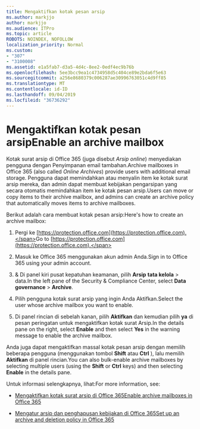 ```yaml
---
title: Mengaktifkan kotak pesan arsip
ms.author: markjjo
author: markjjo
ms.audience: ITPro
ms.topic: article
ROBOTS: NOINDEX, NOFOLLOW
localization_priority: Normal
ms.custom:
- "307"
- "3100008"
ms.assetid: e1a5fab7-d3a5-4d4c-8ee2-0edf4ec9b76b
ms.openlocfilehash: 5ee3bcc9ea1c4734958d5c404ce89e2bda6f5e63
ms.sourcegitcommit: a256e8680379c006287ae30996763051c4d9ff85
ms.translationtype: MT
ms.contentlocale: id-ID
ms.lasthandoff: 09/04/2019
ms.locfileid: "36736292"
---
```

# <a name="enable-an-archive-mailbox"></a><span data-ttu-id="b6ba6-102">Mengaktifkan kotak pesan arsip</span><span class="sxs-lookup"><span data-stu-id="b6ba6-102">Enable an archive mailbox</span></span>

<span data-ttu-id="b6ba6-103">Kotak surat arsip di Office 365 (juga disebut *Arsip online*) menyediakan pengguna dengan Penyimpanan email tambahan.</span><span class="sxs-lookup"><span data-stu-id="b6ba6-103">Archive mailboxes in Office 365 (also called  *Online Archives*) provide users with additional email storage.</span></span> <span data-ttu-id="b6ba6-104">Pengguna dapat memindahkan atau menyalin item ke kotak surat arsip mereka, dan admin dapat membuat kebijakan pengarsipan yang secara otomatis memindahkan item ke kotak pesan arsip.</span><span class="sxs-lookup"><span data-stu-id="b6ba6-104">Users can move or copy items to their archive mailbox, and admins can create an archive policy that automatically moves items to archive mailboxes.</span></span>
  
<span data-ttu-id="b6ba6-105">Berikut adalah cara membuat kotak pesan arsip:</span><span class="sxs-lookup"><span data-stu-id="b6ba6-105">Here's how to create an archive mailbox:</span></span>
  
1. <span data-ttu-id="b6ba6-106">Pergi ke [https://protection.office.com](https://protection.office.com).</span><span class="sxs-lookup"><span data-stu-id="b6ba6-106">Go to [https://protection.office.com](https://protection.office.com).</span></span>

2. <span data-ttu-id="b6ba6-107">Masuk ke Office 365 menggunakan akun admin Anda.</span><span class="sxs-lookup"><span data-stu-id="b6ba6-107">Sign in to Office 365 using your admin account.</span></span>

3. <span data-ttu-id="b6ba6-108">&amp; Di panel kiri pusat kepatuhan keamanan, pilih **Arsip** **tata kelola** \> data.</span><span class="sxs-lookup"><span data-stu-id="b6ba6-108">In the left pane of the Security &amp; Compliance Center, select **Data governance** \> **Archive**.</span></span>

4. <span data-ttu-id="b6ba6-109">Pilih pengguna kotak surat arsip yang ingin Anda Aktifkan.</span><span class="sxs-lookup"><span data-stu-id="b6ba6-109">Select the user whose archive mailbox you want to enable.</span></span>

5. <span data-ttu-id="b6ba6-110">Di panel rincian di sebelah kanan, pilih **Aktifkan** dan kemudian pilih **ya** di pesan peringatan untuk mengaktifkan kotak surat Arsip.</span><span class="sxs-lookup"><span data-stu-id="b6ba6-110">In the details pane on the right, select **Enable** and then select **Yes** in the warning message to enable the archive mailbox.</span></span>

<span data-ttu-id="b6ba6-111">Anda juga dapat mengaktifkan massal kotak pesan arsip dengan memilih beberapa pengguna (menggunakan tombol **Shift** atau **Ctrl** ), lalu memilih **Aktifkan** di panel rincian.</span><span class="sxs-lookup"><span data-stu-id="b6ba6-111">You can also bulk-enable archive mailboxes by selecting multiple users (using the **Shift** or **Ctrl** keys) and then selecting **Enable** in the details pane.</span></span>
  
<span data-ttu-id="b6ba6-112">Untuk informasi selengkapnya, lihat:</span><span class="sxs-lookup"><span data-stu-id="b6ba6-112">For more information, see:</span></span>
  
- [<span data-ttu-id="b6ba6-113">Mengaktifkan kotak surat arsip di Office 365</span><span class="sxs-lookup"><span data-stu-id="b6ba6-113">Enable archive mailboxes in Office 365</span></span>](https://docs.microsoft.com/office365/securitycompliance/enable-archive-mailboxes)

- [<span data-ttu-id="b6ba6-114">Mengatur arsip dan penghapusan kebijakan di Office 365</span><span class="sxs-lookup"><span data-stu-id="b6ba6-114">Set up an archive and deletion policy in Office 365</span></span>](https://docs.microsoft.com//office365/securitycompliance/set-up-an-archive-and-deletion-policy-for-mailboxes)
